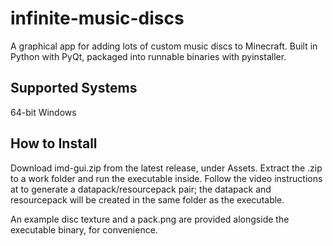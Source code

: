 # infinite-music-discs
A graphical app for adding lots of custom music discs to Minecraft. Built in Python with PyQt, packaged into runnable binaries with pyinstaller.

## Supported Systems
64-bit Windows

## How to Install
Download imd-gui.zip from the latest release, under Assets. Extract the .zip to a work folder and run the executable inside. Follow the video instructions at <yt link> to generate a datapack/resourcepack pair; the datapack and resourcepack will be created in the same folder as the executable.

An example disc texture and a pack.png are provided alongside the executable binary, for convenience.
